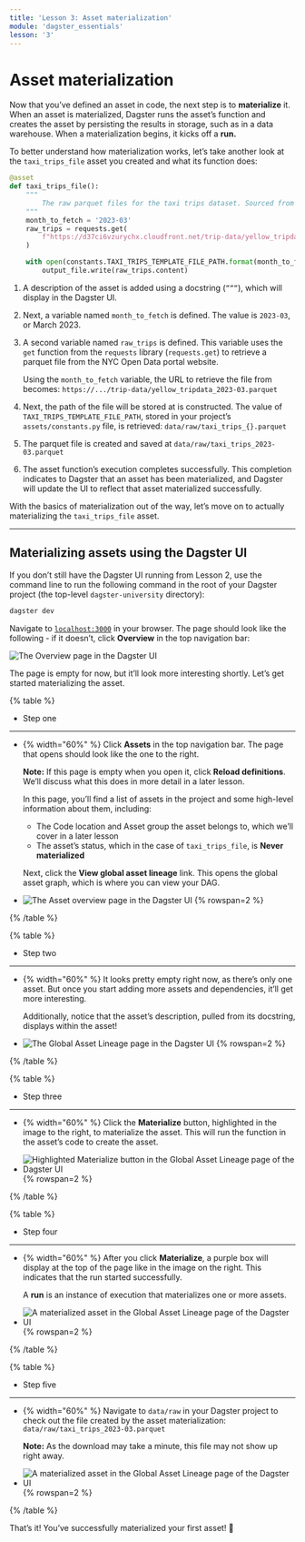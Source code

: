 ```yaml
---
title: 'Lesson 3: Asset materialization'
module: 'dagster_essentials'
lesson: '3'
---
```


# Asset materialization

Now that you’ve defined an asset in code, the next step is to **materialize** it. When an asset is materialized, Dagster runs the asset’s function and creates the asset by persisting the results in storage, such as in a data warehouse. When a materialization begins, it kicks off a **run.**

To better understand how materialization works, let’s take another look at the `taxi_trips_file` asset you created and what its function does:

```python
@asset
def taxi_trips_file():
    """
        The raw parquet files for the taxi trips dataset. Sourced from the NYC Open Data portal.
    """
    month_to_fetch = '2023-03'
    raw_trips = requests.get(
        f"https://d37ci6vzurychx.cloudfront.net/trip-data/yellow_tripdata_{month_to_fetch}.parquet"
    )

    with open(constants.TAXI_TRIPS_TEMPLATE_FILE_PATH.format(month_to_fetch), "wb") as output_file:
        output_file.write(raw_trips.content)
```

1. A description of the asset is added using a docstring (`”””`), which will display in the Dagster UI.

2. Next, a variable named `month_to_fetch` is defined. The value is `2023-03`, or March 2023.

3. A second variable named `raw_trips` is defined. This variable uses the `get` function from the `requests` library (`requests.get`) to retrieve a parquet file from the NYC Open Data portal website.

   Using the `month_to_fetch` variable, the URL to retrieve the file from becomes: `https://.../trip-data/yellow_tripdata_2023-03.parquet`

4. Next, the path of the file will be stored at is constructed. The value of `TAXI_TRIPS_TEMPLATE_FILE_PATH`, stored in your project’s `assets/constants.py` file, is retrieved: `data/raw/taxi_trips_{}.parquet`

5. The parquet file is created and saved at `data/raw/taxi_trips_2023-03.parquet`

6. The asset function’s execution completes successfully. This completion indicates to Dagster that an asset has been materialized, and Dagster will update the UI to reflect that asset materialized successfully.

With the basics of materialization out of the way, let’s move on to actually materializing the `taxi_trips_file` asset.

---

## Materializing assets using the Dagster UI

If you don’t still have the Dagster UI running from Lesson 2, use the command line to run the following command in the root of your Dagster project (the top-level `dagster-university` directory):

```bash
dagster dev
```

Navigate to [`localhost:3000`](http://localhost:3000/) in your browser. The page should look like the following - if it doesn’t, click **Overview** in the top navigation bar:

![The Overview page in the Dagster UI](/images/dagster-essentials/lesson-3/overview-page.png)

The page is empty for now, but it’ll look more interesting shortly. Let’s get started materializing the asset.

{% table %}

- Step one

---

- {% width="60%" %}
  Click **Assets** in the top navigation bar. The page that opens should look like the one to the right.

  **Note:** If this page is empty when you open it, click **Reload definitions**. We’ll discuss what this does in more detail in a later lesson.

  In this page, you’ll find a list of assets in the project and some high-level information about them, including:

  - The Code location and Asset group the asset belongs to, which we’ll cover in a later lesson
  - The asset’s status, which in the case of `taxi_trips_file`, is **Never materialized**

  Next, click the **View global asset lineage** link. This opens the global asset graph, which is where you can view your DAG.

- ![The Asset overview page in the Dagster UI](/images/dagster-essentials/lesson-3/assets-overview.png) {% rowspan=2 %}

{% /table %}

{% table %}

- Step two

---

- {% width="60%" %}
  It looks pretty empty right now, as there’s only one asset. But once you start adding more assets and dependencies, it’ll get more interesting.

  Additionally, notice that the asset’s description, pulled from its docstring, displays within the asset!

- ![The Global Asset Lineage page in the Dagster UI](/images/dagster-essentials/lesson-3/global-asset-view.png) {% rowspan=2 %}

{% /table %}

{% table %}

- Step three

---

- {% width="60%" %}
  Click the **Materialize** button, highlighted in the image to the right, to materialize the asset. This will run the function in the asset’s code to create the asset.

- ![Highlighted Materialize button in the Global Asset Lineage page of the Dagster UI](/images/dagster-essentials/lesson-3/materialize-button.png) {% rowspan=2 %}

{% /table %}

{% table %}

- Step four

---

- {% width="60%" %}
  After you click **Materialize**, a purple box will display at the top of the page like in the image on the right. This indicates that the run started successfully.

  A **run** is an instance of execution that materializes one or more assets.

- ![A materialized asset in the Global Asset Lineage page of the Dagster UI](/images/dagster-essentials/lesson-3/materialized-asset.png) {% rowspan=2 %}

{% /table %}

{% table %}

- Step five

---

- {% width="60%" %}
  Navigate to `data/raw` in your Dagster project to check out the file created by the asset materialization: `data/raw/taxi_trips_2023-03.parquet`

  **Note:** As the download may take a minute, this file may not show up right away.

- ![A materialized asset in the Global Asset Lineage page of the Dagster UI](/images/dagster-essentials/lesson-3/data-raw-parquet.png) {% rowspan=2 %}

{% /table %}

That’s it! You’ve successfully materialized your first asset! 🎉
